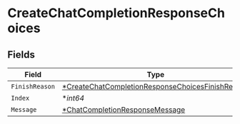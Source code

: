# CreateChatCompletionResponseChoices


## Fields

| Field                                                                                                                      | Type                                                                                                                       | Required                                                                                                                   | Description                                                                                                                |
| -------------------------------------------------------------------------------------------------------------------------- | -------------------------------------------------------------------------------------------------------------------------- | -------------------------------------------------------------------------------------------------------------------------- | -------------------------------------------------------------------------------------------------------------------------- |
| `FinishReason`                                                                                                             | [*CreateChatCompletionResponseChoicesFinishReason](../../models/shared/createchatcompletionresponsechoicesfinishreason.md) | :heavy_minus_sign:                                                                                                         | N/A                                                                                                                        |
| `Index`                                                                                                                    | **int64*                                                                                                                   | :heavy_minus_sign:                                                                                                         | N/A                                                                                                                        |
| `Message`                                                                                                                  | [*ChatCompletionResponseMessage](../../models/shared/chatcompletionresponsemessage.md)                                     | :heavy_minus_sign:                                                                                                         | N/A                                                                                                                        |